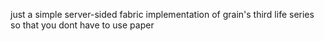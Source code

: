 just a simple server-sided fabric implementation of grain's third life series so that you dont have to use paper
